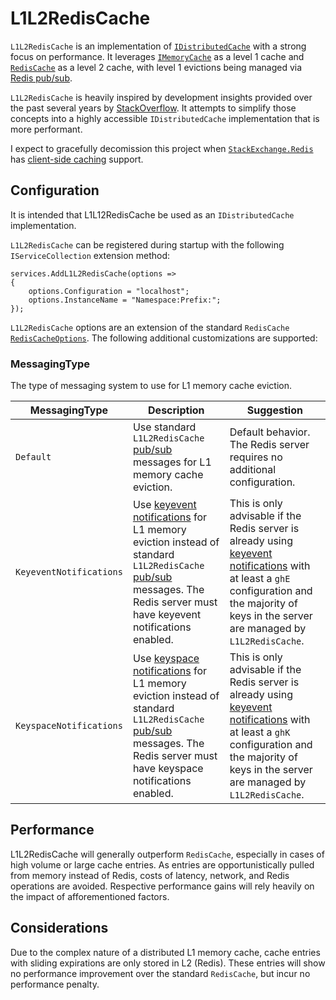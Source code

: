 # L1L2RedisCache

`L1L2RedisCache` is an implementation of [`IDistributedCache`](https://github.com/dotnet/runtime/blob/main/src/libraries/Microsoft.Extensions.Caching.Abstractions/src/IDistributedCache.cs) with a strong focus on performance. It leverages [`IMemoryCache`](https://github.com/dotnet/runtime/blob/main/src/libraries/Microsoft.Extensions.Caching.Abstractions/src/IMemoryCache.cs) as a level 1 cache and [`RedisCache`](https://github.com/dotnet/aspnetcore/blob/main/src/Caching/StackExchangeRedis/src/RedisCache.cs) as a level 2 cache, with level 1 evictions being managed via [Redis pub/sub](https://redis.io/topics/pubsub).

`L1L2RedisCache` is heavily inspired by development insights provided over the past several years by [StackOverflow](https://stackoverflow.com/). It attempts to simplify those concepts into a highly accessible `IDistributedCache` implementation that is more performant.

I expect to gracefully decomission this project when [`StackExchange.Redis`](https://github.com/StackExchange/StackExchange.Redis) has [client-side caching](https://redis.io/docs/latest/develop/use/client-side-caching/) support.

## Configuration

It is intended that L1L12RedisCache be used as an `IDistributedCache` implementation.

`L1L2RedisCache` can be registered during startup with the following `IServiceCollection` extension method:

```
services.AddL1L2RedisCache(options =>
{
    options.Configuration = "localhost";
    options.InstanceName = "Namespace:Prefix:";
});
```

`L1L2RedisCache` options are an extension of the standard `RedisCache` [`RedisCacheOptions`](https://github.com/dotnet/aspnetcore/blob/main/src/Caching/StackExchangeRedis/src/RedisCacheOptions.cs). The following additional customizations are supported:

### MessagingType

The type of messaging system to use for L1 memory cache eviction.

| MessagingType | Description | Suggestion |
| - | - | - |
| `Default` | Use standard `L1L2RedisCache` [pub/sub](https://redis.io/topics/pubsub) messages for L1 memory cache eviction. | Default behavior. The Redis server requires no additional configuration. |
| `KeyeventNotifications` | Use [keyevent notifications](https://redis.io/topics/notifications) for L1 memory eviction instead of standard `L1L2RedisCache` [pub/sub](https://redis.io/topics/pubsub) messages. The Redis server must have keyevent notifications enabled. | This is only advisable if the Redis server is already using [keyevent notifications](https://redis.io/topics/notifications) with at least a `ghE` configuration and the majority of keys in the server are managed by `L1L2RedisCache`. |
| `KeyspaceNotifications` | Use [keyspace notifications](https://redis.io/topics/notifications) for L1 memory eviction instead of standard `L1L2RedisCache` [pub/sub](https://redis.io/topics/pubsub) messages. The Redis server must have keyspace notifications enabled. | This is only advisable if the Redis server is already using [keyevent notifications](https://redis.io/topics/notifications) with at least a `ghK` configuration and the majority of keys in the server are managed by `L1L2RedisCache`. |

## Performance

L1L2RedisCache will generally outperform `RedisCache`, especially in cases of high volume or large cache entries. As entries are opportunistically pulled from memory instead of Redis, costs of latency, network, and Redis operations are avoided. Respective performance gains will rely heavily on the impact of afforementioned factors.

## Considerations

Due to the complex nature of a distributed L1 memory cache, cache entries with sliding expirations are only stored in L2 (Redis). These entries will show no performance improvement over the standard `RedisCache`, but incur no performance penalty.
